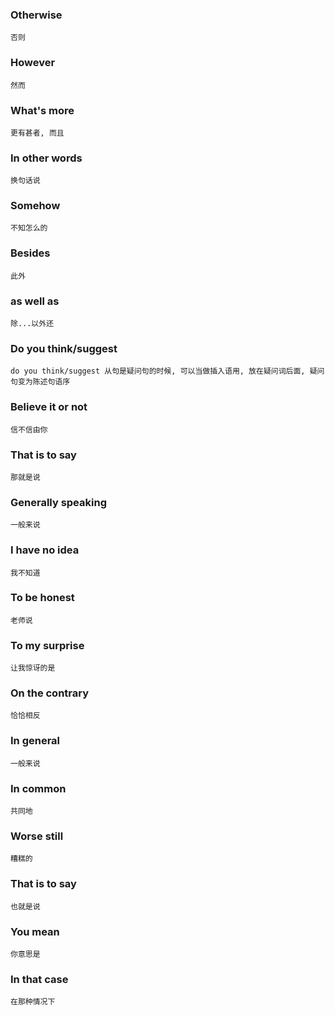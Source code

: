 ### Otherwise
	否则
### However
	然而
### What's more
	更有甚者, 而且
### In other words
	换句话说
### Somehow
	不知怎么的
### Besides
	此外
### as well as
	除...以外还
### Do you think/suggest
	do you think/suggest 从句是疑问句的时候, 可以当做插入语用, 放在疑问词后面, 疑问句变为陈述句语序
### Believe it or not
	信不信由你
### That is to say
	那就是说
### Generally speaking
	一般来说
### I have no idea
	我不知道
### To be honest
	老师说
### To my surprise
	让我惊讶的是
### On the contrary
	恰恰相反
### In general
	一般来说
### In common
	共同地
### Worse still
	糟糕的
### That is to say
	也就是说
### You mean
	你意思是
### In that case
	在那种情况下
